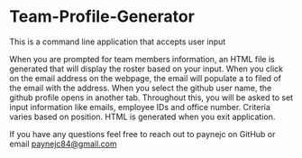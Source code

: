 # Team-Profile-Generator

This is a command line application that accepts user input 

When you are prompted for team members information, an HTML file is generated that will display the roster based on your input. When you click on the email address on the webpage, the email will populate  a to filed of the email with the address. When you select the github user name, the github profile opens in another tab. Throughout this, you will be asked to set input information like emails, employee IDs and office number. Criteria varies based on position. HTML is generated when you exit application. 

If you have any questions feel free to reach out to paynejc on GitHub or email paynejc84@gmail.com